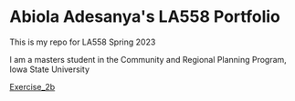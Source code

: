# Abiola Adesanya's LA558 Portfolio
This is my repo for LA558 Spring 2023

I am a masters student in the Community and Regional Planning Program, Iowa State University


[Exercise_2b](Ex2b/ex2b_2.md)
